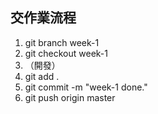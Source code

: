 ## 交作業流程

1. git branch week-1
2. git checkout week-1
3. （開發）
4. git add .
5. git commit -m "week-1 done."
6. git push origin master